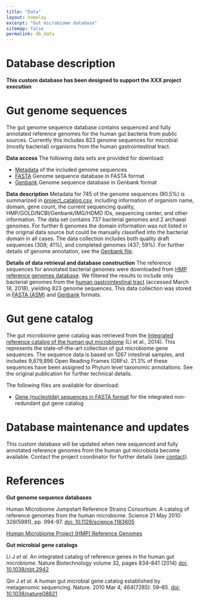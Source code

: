 ```yaml
---
title: "Data"
layout: homelay
excerpt: "Gut microbiome database"
sitemap: false
permalink: db_data
---
```




Database description
=====

**This custom database has been designed to support the XXX project execution**


# Gut genome sequences

The gut genome sequence database contains sequenced and fully
annotated reference genomes for the human gut bacteria from public
sources. Currently this includes 823 genome sequences for microbial
(mostly bacterial) organisms from the human gastrointestinal tract.

**Data access** The following data sets are provided for download:
  * [Metadata](project_catalog.csv) of the included genome sequences
  * [FASTA](Gastrointestinal_tract.nuc.fsa) Genome sequence database in FASTA format
  * [Genbank](Gastrointestinal_tract_sample.gbk) Genome sequence database in Genbank format

**Data description** Metadata for 745 of the genome sequences (90.5%)
  is summarized in [project_catalog.csv](project_catalog.csv),
  including information of organism name, domain, gene count, the
  current sequencing quality, HMP/GOLD/NCBI/Genbank/IMG/HDMD IDs,
  sequencing center, and other information. The data set contains 737
  bacterial genomes and 2 archaeal genomes. For further 6 genomes the
  domain information was not listed in the original data source but
  could be manually classified into the bacterial domain in all
  cases. The data collection includes both quality draft sequences
  (308; 41%), and completed genomes (437; 59%). For further details of
  genome annotation, see the [Genbank file]().

**Details of data retrieval and database construction** The reference
sequences for annotated bacterial genomes were downloaded from [HMP
reference genomes database](https://www.hmpdacc.org/hmp/catalog/). We
filtered the results to include only bacterial genomes from the [human
gastrointestinal
tract](https://www.hmpdacc.org/hmp/catalog/grid.php?dataset=genomic&hmp_isolation_body_site=gastrointestinal_tract)
(accessed March 18, 2018), yielding 823 genome sequences. This data
collection was stored in [FASTA (ASM)]() and [Genbank]() formats.



# Gut gene catalog

The gut microbiome gene catalog was retrieved from the [Integrated reference catalog of the human gut microbiome](http://meta.genomics.cn/meta/dataTools) (Li et al., 2014). This represents the state-of-the-art collection of gut microbiome gene sequences. The sequence data is based on 1267 intestinal samples, and includes 9,879,896 Open Reading Frames (ORFs). 21.3% of these sequences have been assigned to Phylum level taxonomic annotations. See the original publication for further technical details.  

The following files are available for download:

 * [Gene (nucleotide) sequences in FASTA format](ftp://climb.genomics.cn/pub/10.5524/100001_101000/100064/1.GeneCatalogs/IGC.fa.gz) for the integrated non-redundant gut gene catalog


# Database maintenance and updates

This custom database will be updated when new sequenced and fully
annotated reference genomes from the human gut microbiota become
available. Contact the project coordinator for further details (see
[contact](contact.html)).


# References

**Gut genome sequence databases**

Human Microbiome Jumpstart Reference Strains Consortium. A catalog of
reference genomes from the human microbiome. Science 21 May 2010:
328(5981), pp. 994-97. [doi:
10.1126/science.1183605](https://dx.doi.org/10.1126/science.1183605)

[Human Microbiome Project (HMP) Reference Genomes](https://www.ncbi.nlm.nih.gov/bioproject/28331)


**Gut microbial gene catalogs**

Li J _et al._ An integrated catalog of reference genes in the human gut microbiome. Nature Biotechnology volume 32, pages 834–841 (2014) [doi: 10.1038/nbt.2942](https://dx.doi.org/10.1038/nbt.2942)

Qin J _et al._ A human gut microbial gene catalog established by metagenomic sequencing. Nature. 2010 Mar 4; 464(7285): 59–65. [doi: 10.1038/nature08821](https://dx.doi.org/10.1038%2Fnature08821)







